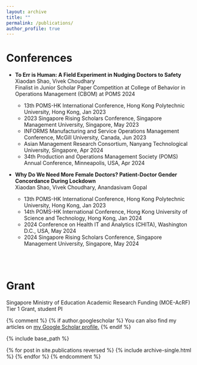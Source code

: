 ```yaml
---
layout: archive
title: ""
permalink: /publications/
author_profile: true
---
```


Conferences
==============
- **To Err is Human: A Field Experiment in Nudging Doctors to Safety** <br/>
  Xiaodan Shao, Vivek Choudhary <br/>
  Finalist in Junior Scholar Paper Competition at College of Behavior in Operations Management (CBOM) at POMS 2024 

  - 13th POMS-HK International Conference, Hong Kong Polytechnic University, Hong Kong, Jan 2023 
  - 2023 Singapore Rising Scholars Conference, Singapore Management University, Singapore, May 2023
  - INFORMS Manufacturing and Service Operations Management Conference, McGill University, Canada, Jun 2023
  - Asian Management Research Consortium, Nanyang Technological University, Singapore, Apr 2024
  - 34th Production and Operations Management Society (POMS) Annual Conference, Minneapolis, USA, Apr 2024

- **Why Do We Need More Female Doctors? Patient-Doctor Gender Concordance During Lockdown** <br/>
  Xiaodan Shao, Vivek Choudhary, Anandasivam Gopal
  - 13th POMS-HK International Conference, Hong Kong Polytechnic University, Hong Kong, Jan 2023
  - 14th POMS-HK International Conference, Hong Kong University of Science and Technology, Hong Kong, Jan 2024
  - 2024 Conference on Health IT and Analytics (CHITA), Washington D.C., USA, May 2024
  - 2024 Singapore Rising Scholars Conference, Singapore Management University, Singapore, May 2024
<br/>
<br/>

Grant
==============
Singapore Ministry of Education Academic Research Funding (MOE-AcRF) Tier 1 Grant, student PI

{% comment %}
{% if author.googlescholar %}
  You can also find my articles on <u><a href="{{author.googlescholar}}">my Google Scholar profile</a>.</u>
{% endif %}

{% include base_path %}

{% for post in site.publications reversed %}
  {% include archive-single.html %}
{% endfor %}
{% endcomment %}
